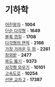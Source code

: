 # 기하학
[어린왕자](https://github.com/wayandway/algorithms-cpp/blob/master/BOJ/Geometry/1004.cpp) - **1004** <br>
[단순 다각형](https://github.com/wayandway/algorithms-cpp/blob/master/BOJ/Geometry/1649.cpp) - **1649** <br>
[블록 껍질](https://github.com/wayandway/algorithms-cpp/blob/master/BOJ/Geometry/1708.cpp) - **1708** <br>
[다각형의 면적](https://github.com/wayandway/algorithms-cpp/blob/master/BOJ/Geometry/2166.cpp) - **2166** <br>
[가장 가까운 두 점](https://github.com/wayandway/algorithms-cpp/blob/master/BOJ/Geometry/2261.cpp) - **2261** <br>
[참외밭](https://github.com/wayandway/algorithms-cpp/blob/master/BOJ/Geometry/2477.cpp) - **2477** <br>
[복도 뚫기](https://github.com/wayandway/algorithms-cpp/blob/master/BOJ/Geometry/9373.cpp) - **9373** <br>
[삼각형 외우기](https://github.com/wayandway/algorithms-cpp/blob/master/BOJ/Geometry/10101.cpp) - **10101** <br>
[고속도로](https://github.com/wayandway/algorithms-cpp/blob/master/BOJ/Geometry/10254.cpp) - **10254** <br>
[선분 교차 2](https://github.com/wayandway/algorithms-cpp/blob/master/BOJ/Geometry/17387.cpp) - **17387** <br>